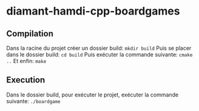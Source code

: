 # diamant-hamdi-cpp-boardgames

## Compilation
Dans la racine du projet créer un dossier build:
```mkdir build```
Puis se placer dans le dossier build:
```cd build```
Puis exécuter la commande suivante:
```cmake ..```
Et enfin:
```make```

## Execution
Dans le dossier build, pour exécuter le projet, exécuter la commande suivante:
```./boardgame```


